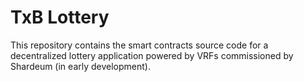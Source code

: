 # TxB Lottery
This repository contains the smart contracts source code for a decentralized lottery application powered by VRFs commissioned by Shardeum (in early development).

